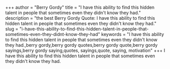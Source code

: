 +++
author = "Berry Gordy"
title = "I have this ability to find this hidden talent in people that sometimes even they didn't know they had."
description = "the best Berry Gordy Quote: I have this ability to find this hidden talent in people that sometimes even they didn't know they had."
slug = "i-have-this-ability-to-find-this-hidden-talent-in-people-that-sometimes-even-they-didnt-know-they-had"
keywords = "I have this ability to find this hidden talent in people that sometimes even they didn't know they had.,berry gordy,berry gordy quotes,berry gordy quote,berry gordy sayings,berry gordy saying,quotes, sayings,quote, saying, motivation"
+++
I have this ability to find this hidden talent in people that sometimes even they didn't know they had.
